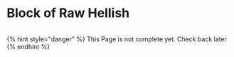 # Block of Raw Hellish

<figure><img src="https://github.com/user-attachments/assets/c7dfe120-db74-45f5-bd58-416745dfd18b" alt=""><figcaption></figcaption></figure>

{% hint style="danger" %}
This Page is not complete yet. Check back later
{% endhint %}

